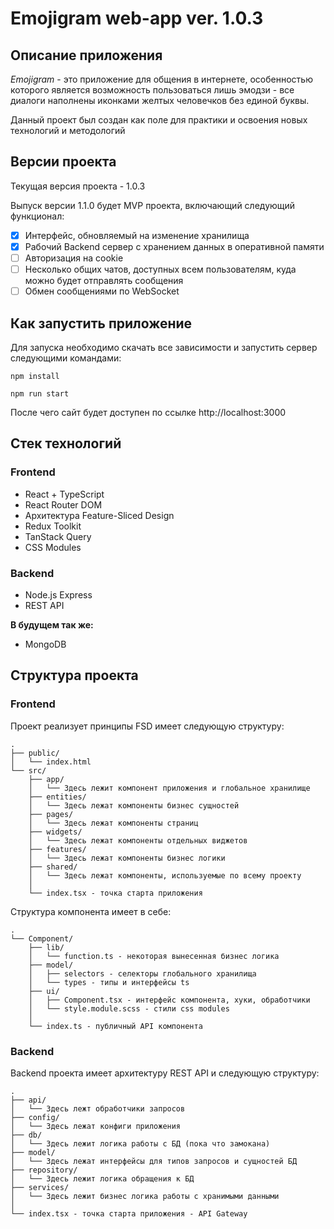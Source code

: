 # Emojigram web-app ver. 1.0.3

## Описание приложения
*Emojigram* - это приложение для общения в интернете, особенностью которого является возможность пользоваться лишь эмодзи - все диалоги наполнены иконками желтых человечков без единой буквы.

Данный проект был создан как поле для практики и освоения новых технологий и методологий 

## Версии проекта
Текущая версия проекта - 1.0.3

Выпуск версии 1.1.0 будет MVP проекта, включающий следующий функционал:

- [x] Интерфейс, обновляемый на изменение хранилища
- [x] Рабочий Backend сервер с хранением данных в оперативной памяти
- [ ] Авторизация на cookie
- [ ] Несколько общих чатов, доступных всем пользователям, куда можно будет отправлять сообщения
- [ ] Обмен сообщениями по WebSocket

## Как запустить приложение
Для запуска необходимо скачать все зависимости и запустить сервер следующими командами:

```npm install```

```npm run start```

После чего сайт будет доступен по ссылке http://localhost:3000

## Стек технологий
### Frontend
- React + TypeScript
- React Router DOM
- Архитектура Feature-Sliced Design
- Redux Toolkit
- TanStack Query
- CSS Modules

### Backend
- Node.js Express
- REST API

**В будущем так же:**
- MongoDB 

## Структура проекта

### Frontend

Проект реализует принципы FSD имеет следующую структуру:
```
.
├── public/
│   └── index.html
└── src/
    ├── app/
    │   └── Здесь лежит компонент приложения и глобальное хранилище
    ├── entities/
    │   └── Здесь лежат компоненты бизнес сущностей 
    ├── pages/
    │   └── Здесь лежат компоненты страниц
    ├── widgets/
    │   └── Здесь лежат компоненты отдельных виджетов
    ├── features/
    │   └── Здесь лежат компоненты бизнес логики
    ├── shared/
    │   └── Здесь лежат компоненты, используемые по всему проекту
    │
    └── index.tsx - точка старта приложения
```

Структура компонента имеет в себе:
```
.
└── Component/
    ├── lib/
    │   └── function.ts - некоторая вынесенная бизнес логика
    ├── model/
    │   ├── selectors - селекторы глобального хранилища
    │   └── types - типы и интерфейсы ts
    ├── ui/
    │   ├── Component.tsx - интерфейс компонента, хуки, обработчики
    │   └── style.module.scss - стили css modules
    │
    └── index.ts - публичный API компонента
```

### Backend

Backend проекта имеет архитектуру REST API и следующую структуру:
```
.
├── api/
│   └── Здесь лежт обработчики запросов 
├── config/
│   └── Здесь лежат конфиги приложения
├── db/
│   └── Здесь лежит логика работы с БД (пока что замокана)
├── model/
│   └── Здесь лежат интерфейсы для типов запросов и сущностей БД 
├── repository/
│   └── Здесь лежит логика обращения к БД
├── services/
│   └── Здесь лежит бизнес логика работы с хранимыми данными
│
└── index.tsx - точка старта приложения - API Gateway
```